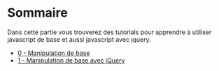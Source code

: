 # Sommaire

Dans cette partie vous trouverez des tutorials pour apprendre à utiliser javascript de base et aussi javascript avec jquery.


- [0 - Manipulation de base](/javascript/jquery/tutorial/step-00)
- [1 - Manipulation de base avec jQuery](/javascript/jquery/tutorial/step-01)
